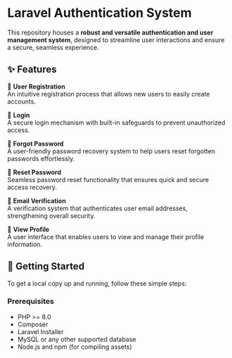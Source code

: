 # Laravel Authentication System

This repository houses a **robust and versatile authentication and user management system**, designed to streamline user interactions and ensure a secure, seamless experience.

## ✨ Features

🔐 **User Registration**  
An intuitive registration process that allows new users to easily create accounts.

🔑 **Login**  
A secure login mechanism with built-in safeguards to prevent unauthorized access.

🧠 **Forgot Password**  
A user-friendly password recovery system to help users reset forgotten passwords effortlessly.

🔄 **Reset Password**  
Seamless password reset functionality that ensures quick and secure access recovery.

📧 **Email Verification**  
A verification system that authenticates user email addresses, strengthening overall security.

👤 **View Profile**  
A user interface that enables users to view and manage their profile information.

## 🚀 Getting Started

To get a local copy up and running, follow these simple steps:

### Prerequisites

- PHP >= 8.0  
- Composer  
- Laravel Installer  
- MySQL or any other supported database  
- Node.js and npm (for compiling assets)
